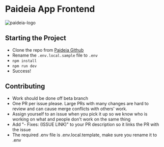 # Paideia App Frontend

![paideia-logo](https://user-images.githubusercontent.com/86281023/207105982-b0c74a1d-932b-40fb-bbe8-03b8ede4def9.png)

## Starting the Project

- Clone the repo from [Paideia Github](https://github.com/paideiadao/paideia-app)
- Rename the `.env.local.sample` file to `.env`
- `npm install`
- `npm run dev`
- Success!

## Contributing

- Work should be done off beta branch
- One PR per issue please. Large PRs with many changes are hard to review and can cause merge conflicts with others' work.
- Assign yourself to an issue when you pick it up so we know who is working on what and people don't work on the same thing
- Add "- Fixes: (ISSUE LINK)" to your PR description so it links the PR with the issue
- The required .env file is .env.local.template, make sure you rename it to .env
